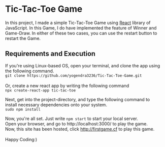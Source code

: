 # Tic-Tac-Toe Game

In this project, I made a simple Tic-Tac-Toe Game using [React](https://reactjs.org) library of JavaScript. In this Game, I do have implemented the feature of Winner and Game-Draw. In either of these two cases, you can use the restart button to restart the Game.

## Requirements and Execution

If you're using Linux-based OS, open your terminal, and clone the app using the following command. <br>
`git clone https://github.com/yogendra3236/Tic-Tac-Toe-Game.git`
<br><br>
Or, create a new react app by writing the following command <br>
`npx create-react-app tic-tac-toe`

Next, get into the project-directory, and type the following command to install necessary dependencies onto your system. <br>
`sudo npm install` 
<br>

Now, you're all set. Just write `npm start` to start your local server. <br>
Open your browser, and go to http://localhost:3000/ to play the game. <br>
Now, this site has been hosted, click http://firstgame.cf to play this game. <br><br>
Happy Coding:)